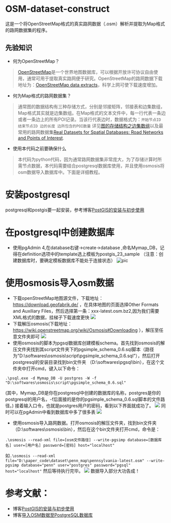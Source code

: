 # OSM-dataset-construct
这是一个将OpenStreetMap格式的真实路网数据（.osm）解析并提取为Map格式的路网数据集的程序。
## 先验知识
* 何为OpenStreetMap？
>[OpenStreetMap](http://openstreetmap.org)是一个世界地图数据库，可以根据开放许可协议自由使用，通常可用于提取真实路网便于研究。OpenStreetMap的路网数据下载地址为：[OpenStreetMap data extracts](https://download.geofabrik.de/)，科学上网可使下载速度增加。
* 何为Map格式的路网数据集？
>通常图的数据结构有三种存储方式，分别是邻接矩阵，邻接表和边集数组，Map格式其实就是边集数组。在Map格式的文本文件中，每一行代表一条边或者一条边上的所有POI记录。当该行代表边时，数据格式为：`开始节点ID 结束节点ID 边的长度 边所包含的POI数量` 详见[图的存储结构之边集数组](https://blog.csdn.net/qq_38158479/article/details/104394341)以及最常用的路网数据集[Real Datasets for Spatial Databases: Road Networks and Points of Interest](http://www.cs.utah.edu/~lifeifei/SpatialDataset.htm).
* 使用本代码之前要确保什么
>本代码为python代码，因为通常路网数据集非常庞大，为了存储计算时所需节点数据，本代码需要结合postgresql数据库使用，并且使用osmosis将osm数据导入数据库中。下面是详细教程。
# 安装postgresql
postgresql和postgis要一起安装，参考博客[PostGIS的安装与初步使用](https://blog.csdn.net/qq_35732147/article/details/81169961)

# 在postgresql中创建数据库
* 使用pgAdmin 4,在database右键->create->database ,命名Mymap_DB，记得在definition选项中的template选上模板为postgis_23_sample （注意：创建数据库时，要确定模板数据库不能处于连接状态）
![pic](https://img-blog.csdn.net/20171211113814162?watermark/2/text/aHR0cDovL2Jsb2cuY3Nkbi5uZXQvdmlsaV9za3k=/font/5a6L5L2T/fontsize/400/fill/I0JBQkFCMA==/dissolve/70/gravity/SouthEast)

# 使用osmosis导入osm数据
* 下载openStreetMap地图源文件，下载地址：https://download.geofabrik.de/  ，在具体地图的页面选择Other Formats and Auxiliary Files，然后选择第一条：xxx-latest.osm.bz2,因为我们需要XML格式的数据，挂梯子下载速度更快
![](https://jiantuku-liwenbin.oss-cn-shanghai.aliyuncs.com/osmMapConstruct/dfds.jpg)
* 下载解压osmosis(下载地址：https://wiki.openstreetmap.org/wiki/Osmosis#Downloading  ），解压至任意文件夹即可
![](https://jiantuku-liwenbin.oss-cn-shanghai.aliyuncs.com/osmMapConstruct/osmosisDownload.jpg)
* 使用osmosis的脚本为pgsql数据库创建模板schema。首先找到osmosis的解压文件夹找到其script文件夹下的pgsimple_schema_0.6.sql脚本（路径为"D:\softwares\osmosis\script\pgsimple_schema_0.6.sql"），然后打开postgresql的安装目录找到bin文件夹 （D:\softwares\pgsql\bin），在这个文件夹中打开cmd，键入以下命令：
```
.\psql.exe -d Mymap_DB -U postgres -W -f "D:\softwares\osmosis\script\pgsimple_schema_0.6.sql"
```
(其中，Mymap_DB是你在postgresql中创建的数据库的名称，postgres是你的postgresql的用户名，-f后面接的是你的pgsimple_schema_0.6.sql脚本的文件路径。)
接着输入口令，也就是postgres用户的密码，看到以下界面就成功了。
![](https://jiantuku-liwenbin.oss-cn-shanghai.aliyuncs.com/osmMapConstruct/createscchema.jpg)
同时可以在pgAdmin中看到数据库中多了很多表
![](https://jiantuku-liwenbin.oss-cn-shanghai.aliyuncs.com/osmMapConstruct/dfresult.jpg)
* 使用osmosis导入路网数据。打开osmosis的解压文件夹，找到bin文件夹（D:\softwares\osmosis\bin），然后在这个bin文件夹打开cmd，命令是：
```
.\osmosis --read-xml file=[osm文件路径] --write-pgsimp database=[数据库名] user=[用户名] password=[密码] host="localhost"
```
如`.\osmosis --read-xml file="D:\paper_code\dataset\penn_map\pennsylvania-latest.osm" --write-pgsimp database="penn" user="postgres" password="pgsql" host="localhost"`
然后等待执行完毕。
![](https://jiantuku-liwenbin.oss-cn-shanghai.aliyuncs.com/osmMapConstruct/osmosisImport.jpg)
数据导入部分大功告成！

# 参考文献：
* 博客[PostGIS的安装与初步使用](https://blog.csdn.net/qq_35732147/article/details/81169961)
* 博客[导入OSM数据至PostgreSQL数据库](https://blog.csdn.net/vili_sky/article/details/78771276)
